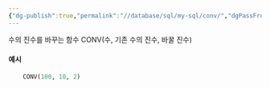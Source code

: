 ```yaml
---
{"dg-publish":true,"permalink":"//database/sql/my-sql/conv/","dgPassFrontmatter":true}
---
```



수의 진수를 바꾸는 함수
CONV(수, 기존 수의 진수, 바꿀 진수)

#### 예시
```sql
	CONV(100, 10, 2)
```